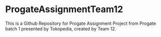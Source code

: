 # ProgateAssignmentTeam12
This is a Github Repository for Progate Assignment Project from Progate batch 1 presented by Tokopedia, created by Team 12.
